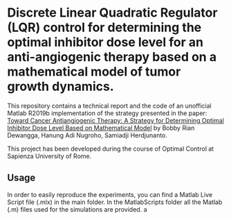 # Discrete Linear Quadratic Regulator (LQR) control for determining the optimal inhibitor dose level for an anti-angiogenic therapy based on a mathematical model of tumor growth dynamics.

This repository contains a technical report and the code of an unofficial Matlab R2019b implementation of the strategy presented in the paper: [Toward Cancer Antiangiogenic Therapy: A Strategy for Determining Optimal Inhibitor Dose Level Based on Mathematical Model](https://ieeexplore.ieee.org/document/8610560) by Bobby Rian Dewangga, Hanung Adi Nugroho, Samiadji Herdjunanto.

This project has been developed during the course of Optimal Control at Sapienza University of Rome.

## Usage

In order to easily reproduce the experiments, you can find a Matlab Live Script file (.mlx) in the main folder. In the MatlabScripts folder all the Matlab (.m) files used for the simulations are provided.
a
